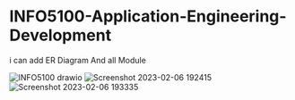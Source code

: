 # INFO5100-Application-Engineering-Development
i can add ER Diagram And all Module

![INFO5100 drawio](https://user-images.githubusercontent.com/123297138/215038627-e28e0698-a4d2-43a3-be68-db184c26cd11.png)
![Screenshot 2023-02-06 192415](https://user-images.githubusercontent.com/123297138/216996525-cfe66eaa-407c-41ca-9954-9baf3bfb7cf3.png)
![Screenshot 2023-02-06 193335](https://user-images.githubusercontent.com/123297138/216996570-a867157a-f255-4045-b090-e196916d3cf8.png)
